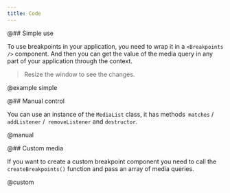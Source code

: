 ```yaml
---
title: Code
---
```


@## Simple use

To use breakpoints in your application, you need to wrap it in a `<Breakpoints />` component.
And then you can get the value of the media query in any part of your application through the context.

> Resize the window to see the changes.

@example simple

@## Manual control

You can use an instance of the `MediaList` class, it has methods` matches` / `addListener` /` removeListener` and `destructor`.

@manual

@## Custom media

If you want to create a custom breakpoint component you need to call the `createBreakpoints()` function and pass an array of media queries.

@custom
